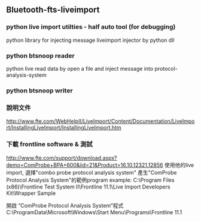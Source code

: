 ## Bluetooth-fts-liveimport

### python live import utilties - half auto tool (for debugging)
  python library for injecting message
  liveimport injector by python dll 

### python btsnoop reader
  python live read data by open a file and inject message into protocol-analysis-system

### python btsnoop writer

### 說明文件
 http://www.fte.com/WebHelpII/LiveImport/Content/Documentation/LiveImport/InstallingLiveImport/InstallingLiveImport.htm

### 下載 frontline software & 測試
  http://www.fte.com/support/download.aspx?demo=ComProbe+BPA+600&iid=21&Product=16.10.12321.12856
使用他的live import,  選擇"combo probe protocol analysis system"
產生"ComProbe Protocol Analysis System"的範例program
  example: C:\Program Files (x86)\Frontline Test System II\Frontline 11.1\Live Import Developers Kit\Wrapper Sample
  
  開啟 “ComProbe Protocol Analysis System”程式
  C:\ProgramData\Microsoft\Windows\Start Menu\Programs\Frontline 11.1

